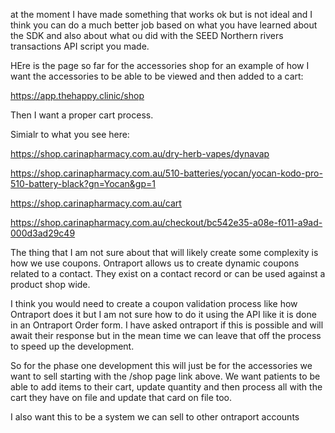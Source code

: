 at the moment I have made something that works ok but is not ideal and I think you can do a much better job based on what you have learned about the SDK and also about what ou did with the SEED Northern rivers transactions API script you made.

HEre is the page so far for the accessories shop for an example of how I want the accessories to be able to be viewed and then added to a cart:

https://app.thehappy.clinic/shop

Then I want a proper cart process.

Simialr to what you see here:

https://shop.carinapharmacy.com.au/dry-herb-vapes/dynavap

https://shop.carinapharmacy.com.au/510-batteries/yocan/yocan-kodo-pro-510-battery-black?gn=Yocan&gp=1

https://shop.carinapharmacy.com.au/cart

https://shop.carinapharmacy.com.au/checkout/bc542e35-a08e-f011-a9ad-000d3ad29c49

The thing that I am not sure about that will likely create some complexity is how we use coupons. Ontraport allows us to create dynamic coupons related to a contact. They exist on a contact record or can be used against a product shop wide.

I think you would need to create a coupon validation process like how Ontraport does it but I am not sure how to do it using the API like it is done in an Ontraport Order form. I have asked ontraport if this is possible and will await their response but in the mean time we can leave that off the process to speed up the development.

So for the phase one development this will just be for the accessories we want to sell starting with the /shop page link above. We want patients to be able to add items to their cart, update quantity and then process all with the cart they have on file and update that card on file too.

I also want this to be a system we can sell to other ontraport accounts